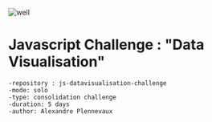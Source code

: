![well](https://media.giphy.com/media/Lny6Rw04nsOOc/giphy.gif)

# Javascript Challenge : "Data Visualisation"


    -repository : js-datavisualisation-challenge
    -mode: solo
    -type: consolidation challenge
    -duration: 5 days
    -author: Alexandre Plennevaux

